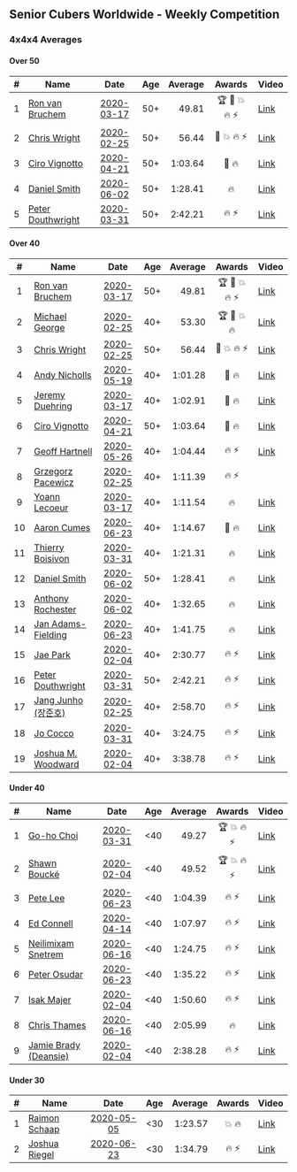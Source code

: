 ## Senior Cubers Worldwide - Weekly Competition
### 4x4x4 Averages

#### Over 50

| # | Name | Date | Age | Average | Awards | Video |
| :--: | -- | :--: | :--: | --: | :--: | -- |
| 1 | [Ron van Bruchem](../../persons/ron_van_bruchem.md) | [2020-03-17](2020-03-17.md) | 50+ | 49.81 | 🏆 🥇 💥 🔥 ⚡ | [Link](https://www.facebook.com/events/211732526904866/permalink/216281769783275/) |
| 2 | [Chris Wright](../../persons/chris_wright.md) | [2020-02-25](2020-02-25.md) | 50+ | 56.44 | 🥈 💥 🔥 ⚡ | [Link](https://www.facebook.com/events/805797596592397/permalink/808666752972148/) |
| 3 | [Ciro Vignotto](../../persons/ciro_vignotto.md) | [2020-04-21](2020-04-21.md) | 50+ | 1:03.64 | 🥈 🔥 | [Link](https://www.facebook.com/events/538096063773916/permalink/539566816960174/) |
| 4 | [Daniel Smith](../../persons/daniel_smith.md) | [2020-06-02](2020-06-02.md) | 50+ | 1:28.41 | 🔥 | [Link](https://www.facebook.com/events/573401076937046/permalink/578239283119892/) |
| 5 | [Peter Douthwright](../../persons/peter_douthwright.md) | [2020-03-31](2020-03-31.md) | 50+ | 2:42.21 | 🔥 ⚡ | [Link](https://www.facebook.com/events/269276700734640/permalink/273111433684500/) |

#### Over 40

| # | Name | Date | Age | Average | Awards | Video |
| :--: | -- | :--: | :--: | --: | :--: | -- |
| 1 | [Ron van Bruchem](../../persons/ron_van_bruchem.md) | [2020-03-17](2020-03-17.md) | 50+ | 49.81 | 🏆 🥇 💥 🔥 ⚡ | [Link](https://www.facebook.com/events/211732526904866/permalink/216281769783275/) |
| 2 | [Michael George](../../persons/michael_george.md) | [2020-02-25](2020-02-25.md) | 40+ | 53.30 | 🏆 🥇 💥 🔥 | [Link](https://www.facebook.com/events/805797596592397/permalink/805925283246295/) |
| 3 | [Chris Wright](../../persons/chris_wright.md) | [2020-02-25](2020-02-25.md) | 50+ | 56.44 | 🥈 💥 🔥 ⚡ | [Link](https://www.facebook.com/events/805797596592397/permalink/808666752972148/) |
| 4 | [Andy Nicholls](../../persons/andy_nicholls.md) | [2020-05-19](2020-05-19.md) | 40+ | 1:01.28 | 🥈 🔥 | [Link](https://www.facebook.com/events/201300894172579/permalink/202114150757920/) |
| 5 | [Jeremy Duehring](../../persons/jeremy_duehring.md) | [2020-03-17](2020-03-17.md) | 40+ | 1:02.91 | 🥉 🔥 | [Link](https://www.facebook.com/events/211732526904866/permalink/214826349928817/) |
| 6 | [Ciro Vignotto](../../persons/ciro_vignotto.md) | [2020-04-21](2020-04-21.md) | 50+ | 1:03.64 | 🥈 🔥 | [Link](https://www.facebook.com/events/538096063773916/permalink/539566816960174/) |
| 7 | [Geoff Hartnell](../../persons/geoff_hartnell.md) | [2020-05-26](2020-05-26.md) | 40+ | 1:04.44 | 🔥 ⚡ | [Link](https://www.facebook.com/events/637852836799991/permalink/639657566619518/) |
| 8 | [Grzegorz Pacewicz](../../persons/grzegorz_pacewicz.md) | [2020-02-25](2020-02-25.md) | 40+ | 1:11.39 | 🔥 ⚡ | |
| 9 | [Yoann Lecoeur](../../persons/yoann_lecoeur.md) | [2020-03-17](2020-03-17.md) | 40+ | 1:11.54 | 🔥 | [Link](https://www.facebook.com/events/211732526904866/permalink/214999563244829/) |
| 10 | [Aaron Cumes](../../persons/aaron_cumes.md) | [2020-06-23](2020-06-23.md) | 40+ | 1:14.67 | 🥉 🔥 | [Link](https://www.facebook.com/events/268636114456043/permalink/269295957723392/) |
| 11 | [Thierry Boisivon](../../persons/thierry_boisivon.md) | [2020-03-31](2020-03-31.md) | 40+ | 1:21.31 | 🔥 | [Link](https://www.facebook.com/events/269276700734640/permalink/271465083849135/) |
| 12 | [Daniel Smith](../../persons/daniel_smith.md) | [2020-06-02](2020-06-02.md) | 50+ | 1:28.41 | 🔥 | [Link](https://www.facebook.com/events/573401076937046/permalink/578239283119892/) |
| 13 | [Anthony Rochester](../../persons/anthony_rochester.md) | [2020-06-02](2020-06-02.md) | 40+ | 1:32.65 | 🔥 | [Link](https://www.facebook.com/events/573401076937046/permalink/575498130060674/) |
| 14 | [Jan Adams-Fielding](../../persons/jan_adams_fielding.md) | [2020-06-23](2020-06-23.md) | 40+ | 1:41.75 | 🔥 | [Link](https://www.facebook.com/jan.adamsfielding/videos/10157164509736889/) |
| 15 | [Jae Park](../../persons/jae_park.md) | [2020-02-04](2020-02-04.md) | 40+ | 2:30.77 | 🔥 ⚡ | [Link](https://www.facebook.com/groups/1604105099735401/permalink/2135447743267798/) |
| 16 | [Peter Douthwright](../../persons/peter_douthwright.md) | [2020-03-31](2020-03-31.md) | 50+ | 2:42.21 | 🔥 ⚡ | [Link](https://www.facebook.com/events/269276700734640/permalink/273111433684500/) |
| 17 | [Jang Junho (장준호)](../../persons/jang_junho.md) | [2020-02-25](2020-02-25.md) | 40+ | 2:58.70 | 🔥 ⚡ | [Link](https://www.facebook.com/events/805797596592397/permalink/810015492837274/) |
| 18 | [Jo Cocco](../../persons/jo_cocco.md) | [2020-03-31](2020-03-31.md) | 40+ | 3:24.75 | 🔥 ⚡ | [Link](https://www.facebook.com/events/269276700734640/permalink/271293767199600/) |
| 19 | [Joshua M. Woodward](../../persons/joshua_m_woodward.md) | [2020-02-04](2020-02-04.md) | 40+ | 3:38.78 | 🔥 ⚡ | [Link](https://www.facebook.com/joshua.m.woodward.9/videos/10157599917355342/) |

#### Under 40

| # | Name | Date | Age | Average | Awards | Video |
| :--: | -- | :--: | :--: | --: | :--: | -- |
| 1 | [Go-ho Choi](../../persons/go_ho_choi.md) | [2020-03-31](2020-03-31.md) | <40 | 49.27 | 🏆 💥 🔥 ⚡ | [Link](https://www.facebook.com/events/269276700734640/permalink/272981440364166/) |
| 2 | [Shawn Boucké](../../persons/shawn_boucke.md) | [2020-02-04](2020-02-04.md) | <40 | 49.52 | 🏆 💥 🔥 ⚡ | [Link](https://www.facebook.com/groups/1604105099735401/permalink/2134991299980109/) |
| 3 | [Pete Lee](../../persons/pete_lee.md) | [2020-06-23](2020-06-23.md) | <40 | 1:04.39 | 🔥 ⚡ | [Link](https://www.facebook.com/events/268636114456043/permalink/270820800904241/) |
| 4 | [Ed Connell](../../persons/ed_connell.md) | [2020-04-14](2020-04-14.md) | <40 | 1:07.97 | 🔥 ⚡ | [Link](https://www.facebook.com/events/1400953806773430/permalink/1404450843090393/) |
| 5 | [Neilimixam Snetrem](../../persons/neilimixam_snetrem.md) | [2020-06-16](2020-06-16.md) | <40 | 1:24.75 | 🔥 ⚡ | [Link](https://www.facebook.com/events/256188575607890/permalink/257142405512507&comment_id=257163745510373&notif_t=event_mall_comment&notif_id=1592413285803230&ref=m_notif/) |
| 6 | [Peter Osudar](../../persons/peter_osudar.md) | [2020-06-23](2020-06-23.md) | <40 | 1:35.22 | 🔥 ⚡ | [Link](https://www.facebook.com/events/268636114456043/permalink/273323990653922/) |
| 7 | [Isak Majer](../../persons/isak_majer.md) | [2020-02-04](2020-02-04.md) | <40 | 1:50.60 | 🔥 ⚡ | [Link](https://www.facebook.com/groups/1604105099735401/permalink/2139081646237741/) |
| 8 | [Chris Thames](../../persons/chris_thames.md) | [2020-06-16](2020-06-16.md) | <40 | 2:05.99 | 🔥 | [Link](https://www.facebook.com/events/256188575607890/permalink/259049098655171/) |
| 9 | [Jamie Brady (Deansie)](../../persons/jamie_brady.md) | [2020-02-04](2020-02-04.md) | <40 | 2:38.28 | 🔥 ⚡ | [Link](https://www.facebook.com/groups/1604105099735401/permalink/2139163042896268/) |

#### Under 30

| # | Name | Date | Age | Average | Awards | Video |
| :--: | -- | :--: | :--: | --: | :--: | -- |
| 1 | [Raimon Schaap](../../persons/raimon_schaap.md) | [2020-05-05](2020-05-05.md) | <30 | 1:23.57 | 💥 🔥 | [Link](https://www.facebook.com/events/557526585195168/permalink/557561768524983/) |
| 2 | [Joshua Riegel](../../persons/joshua_riegel.md) | [2020-06-23](2020-06-23.md) | <30 | 1:34.79 | 🔥 ⚡ | [Link](https://www.facebook.com/events/268636114456043/permalink/276409987011989/) |


<!-- Global site tag (gtag.js) - Google Analytics -->
<script async src="https://www.googletagmanager.com/gtag/js?id=UA-86348435-3"></script>
<script>window.dataLayer = window.dataLayer || []; function gtag() {dataLayer.push(arguments);} gtag('js', new Date()); gtag('config', 'UA-86348435-3');</script>
